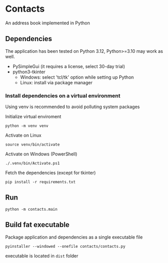 # Contacts

An address book implemented in Python

## Dependencies

The application has been tested on Python 3.12, 
Python>=3.10 may work as well.

* PySimpleGui (it requires a license, select 30-day trial)
* python3-tkinter 
    - Windows: select 'tcl/tk' option while setting up Python
    - Linux: install via package manager

### Install dependencies on a virtual environment
Using venv is recommended to avoid polluting system packages

Initialize virtual enviroment
```shell
python -m venv venv
```

Activate on Linux 
```shell
source venv/bin/activate
```

Activate on Windows (PowerShell)
```shell
./.venv/bin/Activate.ps1
```

Fetch the dependencies (except for tkinter) 
```shell
pip install -r requirements.txt
```

## Run

```shell
python -m contacts.main
```

## Build fat executable

Package application and dependencies as a single executable file

```shell
pyinstaller --windowed --onefile contacts/contacts.py
```

executable is located in `dist` folder
